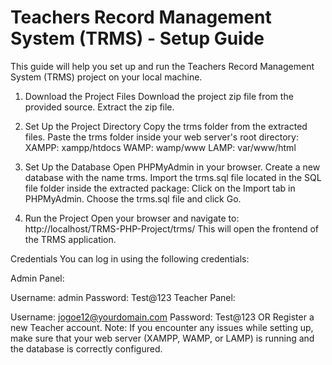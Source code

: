# Teachers Record Management System (TRMS) - Setup Guide
This guide will help you set up and run the Teachers Record Management System (TRMS) project on your local machine.

1. Download the Project Files
Download the project zip file from the provided source.
Extract the zip file.

2. Set Up the Project Directory
Copy the trms folder from the extracted files.
Paste the trms folder inside your web server's root directory:
XAMPP: xampp/htdocs
WAMP: wamp/www
LAMP: var/www/html

3. Set Up the Database
Open PHPMyAdmin in your browser.
Create a new database with the name trms.
Import the trms.sql file located in the SQL file folder inside the extracted package:
Click on the Import tab in PHPMyAdmin.
Choose the trms.sql file and click Go.

4. Run the Project
Open your browser and navigate to: http://localhost/TRMS-PHP-Project/trms/
This will open the frontend of the TRMS application.

Credentials
You can log in using the following credentials:

Admin Panel:

Username: admin
Password: Test@123
Teacher Panel:

Username: jogoe12@yourdomain.com
Password: Test@123
OR Register a new Teacher account.
Note:
If you encounter any issues while setting up, make sure that your web server (XAMPP, WAMP, or LAMP) is running and the database is correctly configured.

